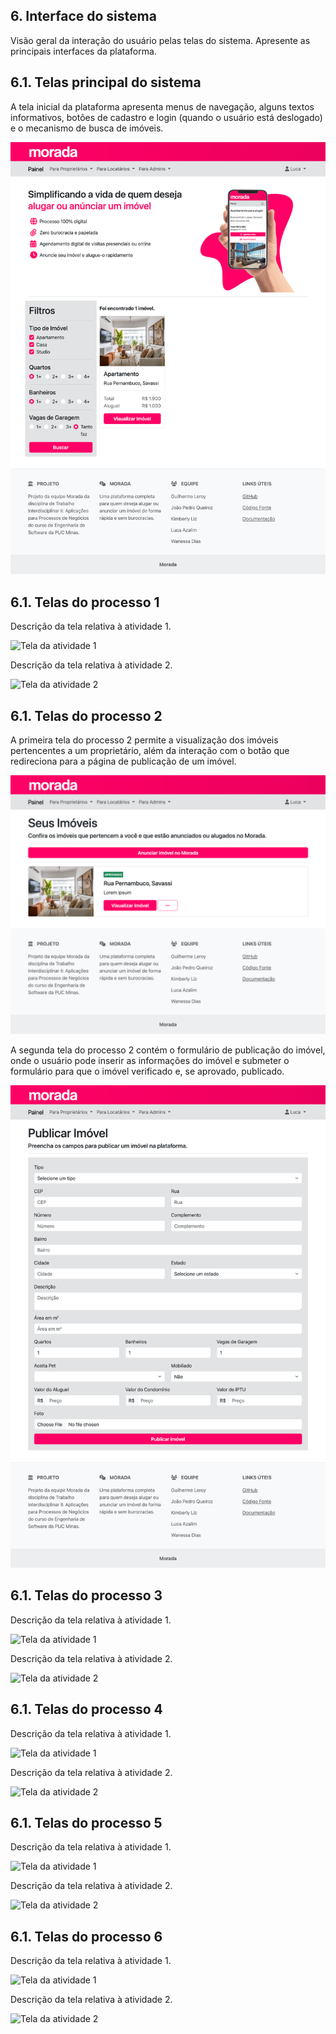 ## 6. Interface do sistema

Visão geral da interação do usuário pelas telas do sistema. Apresente as principais interfaces da plataforma.

## 6.1. Telas principal do sistema

A tela inicial da plataforma apresenta menus de navegação, alguns textos informativos, botões de cadastro e login (quando o usuário está deslogado) e o mecanismo de busca de imóveis.

![Tela principal do sistema](images/interface/home-screen.png)

## 6.1. Telas do processo 1

Descrição da tela relativa à atividade 1.

![Tela da atividade 1](images/interface/process-1-activity-1.png)

Descrição da tela relativa à atividade 2.

![Tela da atividade 2](images/interface/process-1-activity-2.png)

## 6.1. Telas do processo 2

A primeira tela do processo 2 permite a visualização dos imóveis pertencentes a um proprietário, além da interação com o botão que redireciona para a página de publicação de um imóvel.

![Tela da atividade 1](images/interface/process-2-activity-1.png)

A segunda tela do processo 2 contém o formulário de publicação do imóvel, onde o usuário pode inserir as informações do imóvel e submeter o formulário para que o imóvel verificado e, se aprovado, publicado.

![Tela da atividade 2](images/interface/process-2-activity-2.png)

## 6.1. Telas do processo 3

Descrição da tela relativa à atividade 1.

![Tela da atividade 1](images/interface/process-3-activity-1.png)

Descrição da tela relativa à atividade 2.

![Tela da atividade 2](images/interface/process-3-activity-2.png)

## 6.1. Telas do processo 4

Descrição da tela relativa à atividade 1.

![Tela da atividade 1](images/interface/process-4-activity-1.png)

Descrição da tela relativa à atividade 2.

![Tela da atividade 2](images/interface/process-4-activity-2.png)

## 6.1. Telas do processo 5

Descrição da tela relativa à atividade 1.

![Tela da atividade 1](images/interface/process-5-activity-1.png)

Descrição da tela relativa à atividade 2.

![Tela da atividade 2](images/interface/process-5-activity-2.png)

## 6.1. Telas do processo 6

Descrição da tela relativa à atividade 1.

![Tela da atividade 1](images/interface/process-6-activity-1.png)

Descrição da tela relativa à atividade 2.

![Tela da atividade 2](images/interface/process-6-activity-2.png)
